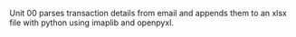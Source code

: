 Unit 00 parses transaction details from email and appends them to an xlsx file with python using imaplib and openpyxl.

